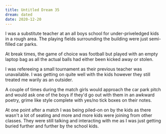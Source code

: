 ```yaml
---
title: Untitled Dream 35
dream: dated
date: 2020-12-20
---
```


I was a substitute teacher at an all boys school for under-priveledged kids in a rough area. The playing fields surrounding the building were just semi-filled car parks.

At break times, the game of choice was football but played with an empty laptop bag as all the actual balls had either been kicked away or stolen.

I was refereeing a small tournament as their previous teacher was unavailable. I was getting on quite well with the kids however they still treated me warily as an outsider.

A couple of times during the match girls would approach the car park pitch and would ask one of the boys if they'd go out with them in an awkward poetry, grime like style complete with yes/no tick boxes on their notes.

At one point after a match I was being piled-on on by the kids as there wasn't a lot of seating and more and more kids were joining from other classes. They were still talking and interacting with me as I was just getting buried further and further by the school kids.